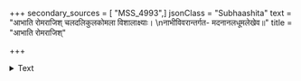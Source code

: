 +++
secondary_sources = [ "MSS_4993",]
jsonClass = "Subhaashita"
text = "आभाति रोमराजिश् चलदलिकुलकोमला विशालाक्ष्याः।  \nनाभीविवरान्तर्गत- मदनानलधूमलेखेव॥"
title = "आभाति रोमराजिश्"

+++

<details><summary>Text</summary>

आभाति रोमराजिश् चलदलिकुलकोमला विशालाक्ष्याः।  
नाभीविवरान्तर्गत- मदनानलधूमलेखेव॥
</details>
